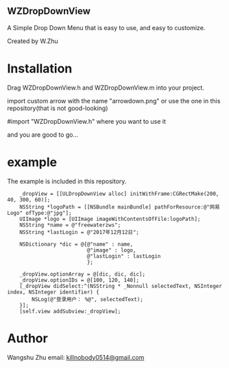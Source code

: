 ## WZDropDownView

A Simple Drop Down Menu that is easy to use, and easy to customize.


Created by W.Zhu


# Installation

Drag WZDropDownView.h and WZDropDownView.m into your project.

import custom arrow with the name "arrowdown.png" or use the one in this repository(that is not good-looking)

#import "WZDropDownView.h" where you want to use it

and you are good to go...

# example

The example is included in this repository.

```
    _dropView = [[ULDropDownView alloc] initWithFrame:CGRectMake(200, 40, 300, 60)];
    NSString *logoPath = [[NSBundle mainBundle] pathForResource:@"网易Logo" ofType:@"jpg"];
    UIImage *logo = [UIImage imageWithContentsOfFile:logoPath];
    NSString *name = @"freewaterzws";
    NSString *lastLogin = @"2017年12月12日";
    
    NSDictionary *dic = @{@"name" : name,
                          @"image" : logo,
                          @"lastLogin" : lastLogin
                          };
    
    _dropView.optionArray = @[dic, dic, dic];
    _dropView.optionIDs = @[100, 120, 140];
    [_dropView didSelect:^(NSString * _Nonnull selectedText, NSInteger index, NSInteger identifier) {
        NSLog(@"登录用户： %@", selectedText);
    }];
    [self.view addSubview:_dropView];
```

# Author

Wangshu Zhu email: killnobody0514@gmail.com
